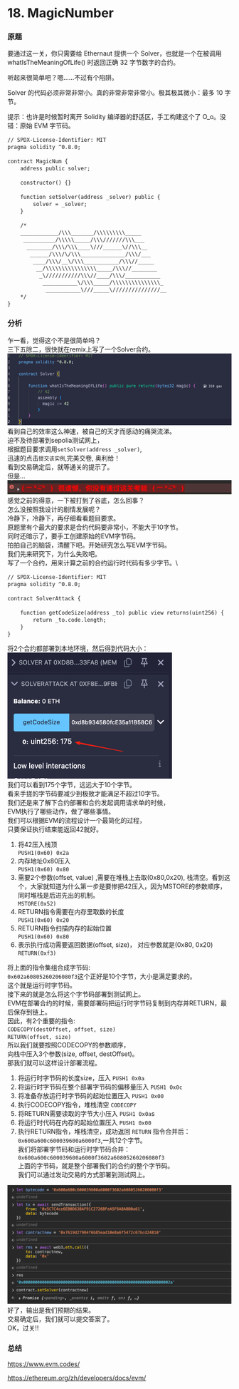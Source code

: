 # 18. MagicNumber
### 原题
要通过这一关，你只需要给 Ethernaut 提供一个 Solver，也就是一个在被调用 whatIsTheMeaningOfLife() 时返回正确 32 字节数字的合约。

听起来很简单吧？嗯……不过有个陷阱。

Solver 的代码必须非常非常小。真的非常非常非常小。极其极其微小：最多 10 字节。

提示：也许是时候暂时离开 Solidity 编译器的舒适区，手工构建这个了 O_o。没错：原始 EVM 字节码。
```solidity
// SPDX-License-Identifier: MIT
pragma solidity ^0.8.0;

contract MagicNum {
    address public solver;

    constructor() {}

    function setSolver(address _solver) public {
        solver = _solver;
    }

    /*
    ____________/\\\_______/\\\\\\\\\_____        
     __________/\\\\\_____/\\\///////\\\___       
      ________/\\\/\\\____\///______\//\\\__      
       ______/\\\/\/\\\______________/\\\/___     
        ____/\\\/__\/\\\___________/\\\//_____    
         __/\\\\\\\\\\\\\\\\_____/\\\//________   
          _\///////////\\\//____/\\\/___________  
           ___________\/\\\_____/\\\\\\\\\\\\\\\_ 
            ___________\///_____\///////////////__
    */
}
```
### 分析
乍一看，觉得这个不是很简单吗？\
三下五除二，很快就在remix上写了一个Solver合约。\
![alt text](image-17.png) \
看到自己的效率这么神速，被自己的天才而感动的痛哭流涕。\
迫不及待部署到sepolia测试网上，\
根据题目要求调用`setSolver(address _solver)`, \
迅速的点击`提交该实例`,完美交卷, 奥利给！\
看到交易确定后，就等通关的提示了。\
但是...\
![alt text](image-16.png) \
感觉之前的得意，一下被打到了谷底，怎么回事？\
怎么没按照我设计的剧情发展呢？\
冷静下，冷静下，再仔细看看题目要求。\
原题里有个最大的要求是合约代码要非常小，不能大于10字节。\
同时还暗示了，要手工创建原始的EVM字节码。\
拍拍自己的脑袋，清醒下吧。开始研究怎么写EVM字节码。\
我们先来研究下，为什么失败吧。\
写了一个合约，用来计算之前的合约运行时代码有多少字节。\
```solidity
// SPDX-License-Identifier: MIT
pragma solidity ^0.8.0;

contract SolverAttack {

    function getCodeSize(address _to) public view returns(uint256) {
        return _to.code.length;
    }
}
```
将2个合约都部署到本地环境，然后得到代码大小：\
![alt text](image-18.png) \
我们可以看到175个字节，远远大于10个字节。\
看来手搓的字节码要减少到极致才能满足不超过10字节。\
我们还是来了解下合约部署和合约发起调用请求单的时候，\
EVM执行了哪些动作，做了哪些事情。\
我们可以根据EVM的流程设计一个最简化的过程，\
只要保证执行结束能返回42就好。
1. 将42压入栈顶 \
`PUSH1(0x60) 0x2a` 
2. 内存地址0x80压入 \
`PUSH1(0x60) 0x80` 
3. 需要2个参数(offset, value) ,需要在堆栈上去取(0x80,0x20), 栈清空。看到这个，大家就知道为什么第一步是要惨把42压入，因为MSTORE的参数顺序，同时堆栈是后进先出的机制。 \
`MSTORE(0x52)` 
4. RETURN指令需要在内存里取数的长度 \
`PUSH1(0x60) 0x20` 
5. RETURN指令扫描内存的起始位置 \
`PUSH1(0x60) 0x80` 
6. 表示执行成功需要返回数据(offset, size)， 对应参数就是(0x80, 0x20) \
`RETURN(0xf3)` 

将上面的指令集组合成字节码: \
`0x602a60805260206080f3`这个正好是10个字节，大小是满足要求的。\
这个就是运行时字节码。\
接下来的就是怎么将这个字节码部署到测试网上。\
EVM在部署合约的时候，需要部署码把运行时字节码复制到内存并RETURN，最后保存到链上。\
因此，有2个重要的指令: \
`CODECOPY(destOffset, offset, size)` \
`RETURN(offset, size)` \
所以我们就要按照CODECOPY的参数顺序，\
向栈中压入3个参数(size, offset, destOffset)。\
那我们就可以这样设计部署流程。
1. 将运行时字节码的长度size，压入 
   `PUSH1 0x0a`
2. 将运行时字节码在整个部署字节码的偏移量压入 
   `PUSH1 Ox0c`
3. 将准备存放运行时字节码的起始位置压入
   `PUSH1 0x00`
4. 执行CODECOPY指令，堆栈清空
   `CODECOPY`
5. 将RETURN需要读取的字节大小压入
   `PUSH1 0x0a`s
6. 将运行时代码在内存的起始位置压入
   `PUSH1 0x00`
7. 执行RETURN指令，堆栈清空，成功返回
   `RETURN`
指令合并后： `0x600a600c600039600a6000f3`,一共12个字节。\
我们将部署字节码和运行时字节码合并：\
`0x600a600c600039600a6000f3602a60805260206080f3` \
上面的字节码，就是整个部署我们的合约的整个字节码。\
我们可以通过发动交易的方式部署到测试网上。

![alt text](image-20.png)
好了，输出是我们预期的结果。\
交易确定后，我们就可以提交答案了。\
OK，过关!!
### 总结
https://www.evm.codes/

https://ethereum.org/zh/developers/docs/evm/